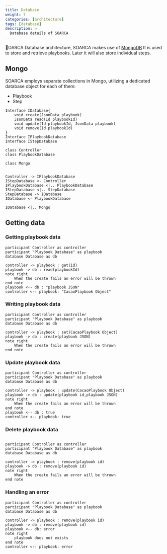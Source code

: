 ```yaml
---
title: Database
weight: 7
categories: [architecture]
tags: [database]
description: >
  Database details of SOARCA
---
```


OARCA Database architecture, SOARCA makes use of [MongoDB](https://www.mongodb.com/) It is used to store and retrieve playbooks. Later it will also store individual steps.

## Mongo

SOARCA employs separate collections in Mongo, utilizing a dedicated database object for each of them:

* Playbook
* Step


```plantuml
Interface IDatabase{
    void create(JsonData playbook)
    JsonData read(Id playbookId)
    void update(Id playbookId, JsonData playbook)
    void remove(Id playbookId)
}
Interface IPlaybookDatabase
Interface IStepDatabase

class Controller
class PlaybookDatabase

class Mongo


Controller -> IPlaybookDatabase
IStepDatabase <- Controller
IPlaybookDatabase <|.. PlaybookDatabase
IStepDatabase <|.. StepDatabase
StepDatabase -> IDatabase
IDatabase <- PlaybookDatabase

IDatabase <|.. Mongo
```
## Getting data

### Getting playbook data

```plantuml
participant Controller as controller
participant "Playbook Database" as playbook
database Database as db

controller -> playbook : get(id)
playbook -> db : read(playbookId)
note right
    When the create fails an error will be thrown
end note
playbook <-- db : "playbook JSON"
controller <-- playbook: "CacaoPlaybook Object"
```

### Writing playbook data
```plantuml
participant Controller as controller
participant "Playbook Database" as playbook
database Database as db

controller -> playbook : set(CacaoPlaybook Object)
playbook -> db : create(playbook JSON)
note right
    When the create fails an error will be thrown
end note
```

### Update playbook data
```plantuml
participant Controller as controller
participant "Playbook Database" as playbook
database Database as db

controller -> playbook : update(CacaoPlaybook Object)
playbook -> db : update(playbook id,playbook JSON)
note right
    When the create fails an error will be thrown
end note
playbook <-- db : true
controller <-- playbook: true
```

### Delete playbook data
```plantuml

participant Controller as controller
participant "Playbook Database" as playbook
database Database as db

controller -> playbook : remove(playbook id)
playbook -> db : remove(playbook id)
note right
    When the create fails an error will be thrown
end note
```

### Handling an error
```plantuml
participant Controller as controller
participant "Playbook Database" as playbook
database Database as db

controller -> playbook : remove(playbook id)
playbook -> db : remove(playbook id)
playbook <-- db: error 
note right
    playbook does not exists
end note
controller <-- playbook: error 

```